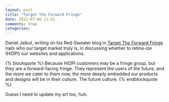 ```yaml
---
layout: post
title: "Target the Forward Fringe"
date: 2012-07-06 11:51
comments: true
categories: 
---
```


Daniel Jalkut, writing on his Red-Sweater blog in [Target The Forward Fringe](http://www.red-sweater.com/blog/2568/target-the-forward-fringe) nails who our target market truly is, in discussing whether to retina-ize (HiDPI) our websites and applications.

{% blockquote %}
Because HiDPI customers may be a fringe group, but they are a forward-facing fringe. They represent the users of the future, and the more we cater to them now, the more deeply embedded our products and designs will be in their culture. The future culture.
{% endblockquote %}

Guess I need to update my art too, huh.